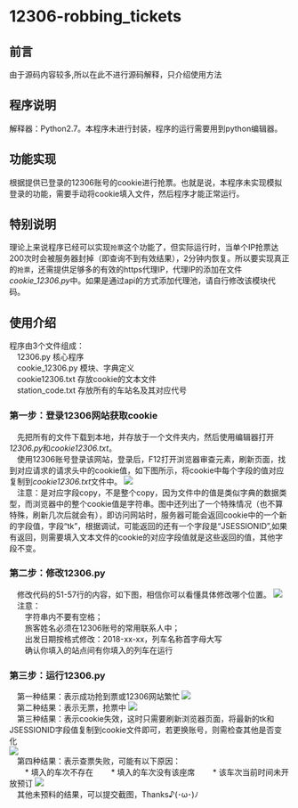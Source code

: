 # 12306-robbing_tickets

前言
----
由于源码内容较多,所以在此不进行源码解释，只介绍使用方法

程序说明 
-------
解释器：Python2.7。本程序未进行封装，程序的运行需要用到python编辑器。  

功能实现
-------
根据提供已登录的12306账号的cookie进行抢票。也就是说，本程序未实现模拟登录的功能，需要手动将cookie填入文件，然后程序才能正常运行。 

特别说明
-------
理论上来说程序已经可以实现`抢票`这个功能了，但实际运行时，当单个IP抢票达200次时会被服务器封掉（即查询不到有效结果），2分钟内恢复。所以要实现真正的`抢票`，还需提供足够多的有效的https代理IP，代理IP的添加在文件*cookie_12306.py*中。如果是通过api的方式添加代理池，请自行修改该模块代码。

使用介绍
-------
程序由3个文件组成：  
&emsp;12306.py 核心程序  
&emsp;cookie_12306.py  模块、字典定义  
&emsp;cookie12306.txt  存放cookie的文本文件  
&emsp;station_code.txt 存放所有的车站名及其对应代号

### 第一步：登录12306网站获取cookie  
&emsp;先把所有的文件下载到本地，并存放于一个文件夹内，然后使用编辑器打开*12306.py*和*cookie12306.txt*。  
&emsp;使用12306账号登录该网站，登录后，F12打开浏览器审查元素，刷新页面，找到对应请求的请求头中的cookie值，如下图所示，将cookie中每个字段的值对应复制到*cookie12306.txt*文件中。  ![](https://github.com/chaseSpace/Pictures/blob/master/robbing_tickets/cookie.png)  
&emsp;注意：是对应字段copy，不是整个copy，因为文件中的值是类似字典的数据类型，而浏览器中的整个cookie值是字符串。图中还列出了一个特殊情况（也不算特殊，刷新几次后就会有），即访问网站时，服务器可能会返回cookie中的一个新的字段值，字段“tk”，根据调试，可能返回的还有一个字段是“JSESSIONID”,如果有返回，则需要填入文本文件的cookie的对应字段值就是这些返回的值，其他字段不变。

### 第二步：修改12306.py
&emsp;修改代码的51-57行的内容，如下图，相信你可以看懂具体修改哪个位置。  ![](https://github.com/chaseSpace/Pictures/blob/master/robbing_tickets/input.png)  
&emsp;注意：  
&emsp;&emsp;字符串内不要有空格；  
&emsp;&emsp;旅客姓名必须在12306账号的常用联系人中；  
&emsp;&emsp;出发日期按格式修改：2018-xx-xx，列车名称首字母大写  
&emsp;&emsp;确认你填入的站点间有你填入的列车在运行

### 第三步：运行12306.py
&emsp;第一种结果：表示成功抢到票或12306网站繁忙
  ![](https://github.com/chaseSpace/Pictures/blob/master/robbing_tickets/ok.png)  
&emsp;第二种结果：表示无票，抢票中
  ![](https://github.com/chaseSpace/Pictures/blob/master/robbing_tickets/check_tickets.png)  
&emsp;第三种结果：表示cookie失效，这时只需要刷新浏览器页面，将最新的tk和JSESSIONID字段值复制到cookie文件即可，若更换账号，则需检查其他是否变化  
  ![](https://github.com/chaseSpace/Pictures/blob/master/robbing_tickets/not-loggined.png)  
&emsp;第四种结果：表示查票失败，可能有以下原因：  
&emsp;&emsp;* 填入的车次不存在
&emsp;&emsp;* 填入的车次没有该座席
&emsp;&emsp;* 该车次当前时间未开放预订
  ![](https://github.com/chaseSpace/Pictures/blob/master/robbing_tickets/check_failed.png)  
&emsp;其他未预料的结果，可以提交截图，Thanks♪(･ω･)ﾉ
